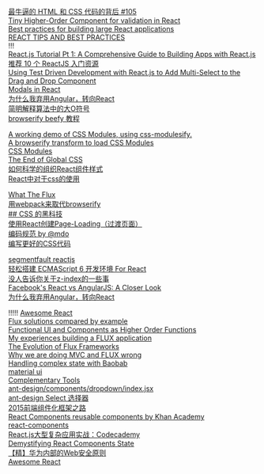 [最牛逼的 HTML 和 CSS 代码的背后 #105](https://github.com/lifesinger/lifesinger.github.com/issues/105)  
[Tiny Higher-Order Component for validation in React](https://github.com/deepsweet/valya)  
[Best practices for building large React applications](http://blog.siftscience.com/blog/2015/best-practices-for-building-large-react-applications)  
[REACT TIPS AND BEST PRACTICES](http://aeflash.com/2015-02/react-tips-and-best-practices.html)  
!!!  
[React.js Tutorial Pt 1: A Comprehensive Guide to Building Apps with React.js](http://tylermcginnis.com/reactjs-tutorial-a-comprehensive-guide-to-building-apps-with-react/)  
[推荐 10 个 ReactJS 入门资源](http://www.oschina.net/translate/10-resources-to-get-you-started-with-reactjs)  
[Using Test Driven Development with React.js to Add Multi-Select to the Drag and Drop Component](https://reactjsnews.com/using-tdd-with-reactjs/)  
[Modals in React](http://reactjsnews.com/modals-in-react/)   
[为什么我弃用Angular，转向React](http://web.jobbole.com/82586/?location=35)  
[简明解释算法中的大O符号](http://blog.jobbole.com/55184/)  
[browserify beefy 教程](http://www.jianshu.com/p/a709d54bc8e0)  

[A working demo of CSS Modules, using css-modulesify.](https://github.com/css-modules/browserify-demo)  
[A browserify transform to load CSS Modules](https://github.com/css-modules/css-modulesify)  
[CSS Modules](https://github.com/css-modules/css-modules)  
[The End of Global CSS](https://medium.com/seek-ui-engineering/the-end-of-global-css-90d2a4a06284)  
[如何科学的组织React组件样式](http://segmentfault.com/a/1190000003032506)  
[React中对于css的使用](http://react-china.org/t/react-css/1844)  

[What The Flux](https://github.com/staltz/wtf/blob/master/README.md)  
[用webpack来取代browserify](http://segmentfault.com/a/1190000002490637)  
[## CSS 的黑科技](http://segmentfault.com/a/1190000003023537)  
[使用React创建Page-Loading（过渡页面）](http://segmentfault.com/a/1190000003001372)  
[编码规范 by @mdo](http://zoomzhao.github.io/code-guide/#css-nesting)  
[编写更好的CSS代码](http://web.jobbole.com/55067/)  

[segmentfault reactjs](http://segmentfault.com/t/reactjs/blogs?page=1)  
[轻松搭建 ECMAScript 6 开发环境 For React](http://segmentfault.com/a/1190000003042641)  
[没人告诉你关于z-index的一些事](http://web.jobbole.com/82884/)  
[Facebook's React vs AngularJS: A Closer Look](http://www.quora.com/Pete-Hunt/Posts/Facebooks-React-vs-AngularJS-A-Closer-Look)  
[为什么我弃用Angular，转向React](http://web.jobbole.com/82586/?location=35)  

!!!!!
[Awesome React](https://github.com/enaqx/awesome-react/blob/master/README.md#flux)  
[Flux solutions compared by example](http://pixelhunter.me/post/110248593059/flux-solutions-compared-by-example)  
[Functional UI and Components as Higher Order Functions](https://blog.risingstack.com/functional-ui-and-components-as-higher-order-functions/)  
[My experiences building a FLUX application](http://christianalfoni.github.io/javascript/2014/10/27/my-experiences-building-a-flux-application.html)  
[The Evolution of Flux Frameworks](https://medium.com/@dan_abramov/the-evolution-of-flux-frameworks-6c16ad26bb31)  
[Why we are doing MVC and FLUX wrong](http://www.christianalfoni.com/articles/2015_08_02_Why-we-are-doing-MVC-and-FLUX-wrong)  
[Handling complex state with Baobab](http://www.christianalfoni.com/articles/2015_04_26_Handling-complex-state-with-Baobab)  
[material ui](http://material-ui.com/#/components/tabs)  
[Complementary Tools](https://github.com/facebook/react/wiki/Complementary-Tools)  
[ant-design/components/dropdown/index.jsx](https://github.com/ant-design/ant-design/blob/master/components/dropdown/index.jsx)  
[ant-design Select 选择器](http://ant.design/components/select/)  
[2015前端组件化框架之路](https://github.com/xufei/blog/issues/19)  
[React Components reusable components by Khan Academy](http://khan.github.io/react-components/)  
[react-components](http://react.rocks/example/react-components)  
[React.js大型复杂应用实战：Codecademy](http://www.vccoo.com/v/c8077f)  
[Demystifying React Components State](http://www.sitepoint.com/demystifying-react-components-state/)  
[【精】华为内部的Web安全原则](http://mp.weixin.qq.com/s?__biz=MzAxMjAwMjUxNQ==&mid=207881605&idx=1&sn=2fce890233828adaa90364e3c8633f4a&scene=1&key=c468684b929d2be2e72bdeea4c902b28ce440293159aa6e868c80f0ada82f7b7bee8ee2381d94cf812e107e0c39ff9e4&ascene=0&uin=Mjc5MDYwMDk0MA%3D%3D&devicetype=iMac+MacBookPro11%2C1+OSX+OSX+10.10.3+build(14D136)&version=11020012&pass_ticket=9IxyMgqyWjsfSKw4iuGCYskt5Jd1skh5b23Jv4vjt3udF9Tx2vAI0uc2Hmk7sHqW)  
[Awesome React](https://github.com/enaqx/awesome-react)  
[]()  
[]()  
[]()  
[]()  
[]()  
[]()  
[]()  
[]()  
[]()  
[]()  
[]()  
[]()  
[]()  
[]()  
[]()  
[]()  
[]()  
[]()  
[]()  
[]()  
[]()  
[]()  
[]()  
[]()  
[]()  
[]()  
[]()  
[]()  
[]()  
[]()  
[]()  
[]()  
[]()  
[]()  
[]()  
[]()  
[]()  
[]()  
[]()  
[]()  
[]()  

